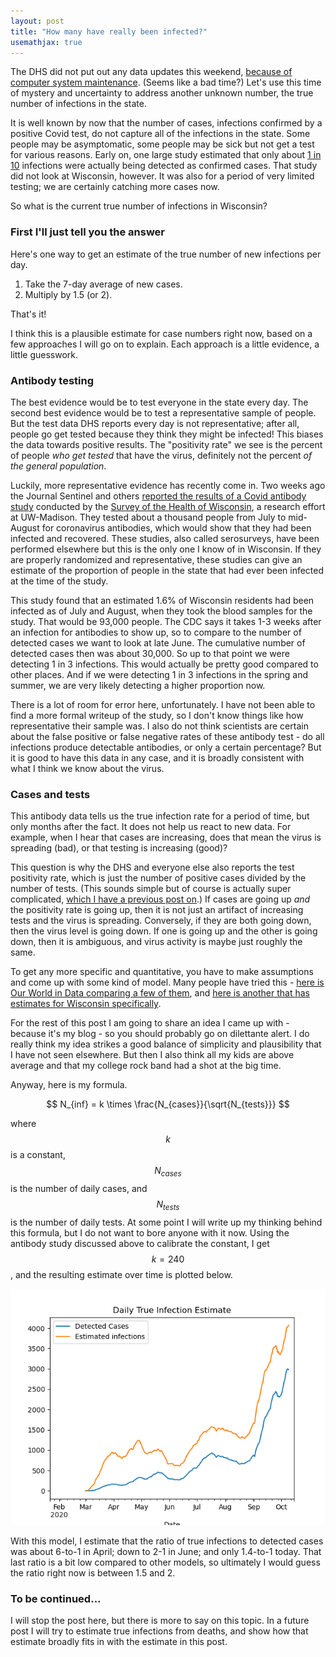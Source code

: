 ```yaml
---
layout: post
title: "How many have really been infected?"
usemathjax: true
---
```

The DHS did not put out any data updates this weekend, [because of computer system maintenance](https://www.jsonline.com/story/news/2020/10/17/heres-why-wisconsin-wont-report-new-coronavirus-numbers-weekend/3697080001/). (Seems like a bad time?) Let's use this time of mystery and uncertainty to address another unknown number, the true number of infections in the state.

It is well known by now that the number of cases, infections confirmed by a positive Covid test, do not capture all of the infections in the state. Some people may be asymptomatic, some people may be sick but not get a test for various reasons. Early on, one large study estimated that only about [1 in 10](https://www.statnews.com/2020/07/21/cdc-study-actual-covid-19-cases/) infections were actually being detected as confirmed cases. That study did not look at Wisconsin, however. It was also for a period of very limited testing; we are certainly catching more cases now.

So what is the current true number of infections in Wisconsin?

### First I'll just tell you the answer
Here's one way to get an estimate of the true number of new infections per day.

1. Take the 7-day average of new cases.
1. Multiply by 1.5 (or 2).

That's it!

I think this is a plausible estimate for case numbers right now, based on a few approaches I will go on to explain. Each approach is a little evidence, a little guesswork.

### Antibody testing
The best evidence would be to test everyone in the state every day. The second best evidence would be to test a representative sample of people. But the test data DHS reports every day is not representative; after all, people go get tested because they think they might be infected! This biases the data towards positive results. The "positivity rate" we see is the percent of people *who get tested* that have the virus, definitely not the percent *of the general population*.

Luckily, more representative evidence has recently come in. Two weeks ago the Journal Sentinel and others [reported the results of a Covid antibody study](https://www.jsonline.com/story/news/2020/10/05/wisconsin-covid-19-less-than-2-of-state-population-have-antibodies/3457334001/) conducted by the [Survey of the Health of Wisconsin](https://show.wisc.edu/), a research effort at UW-Madison. They tested about a thousand people from July to mid-August for coronavirus antibodies, which would show that they had been infected and recovered. These studies, also called serosurveys, have been performed elsewhere but this is the only one I know of in Wisconsin. If they are properly randomized and representative, these studies can give an estimate of the proportion of people in the state that had ever been infected at the time of the study.

This study found that an estimated 1.6% of Wisconsin residents had been infected as of July and August, when they took the blood samples for the study. That would be 93,000 people. The CDC says it takes 1-3 weeks after an infection for antibodies to show up, so to compare to the number of detected cases we want to look at late June. The cumulative number of detected cases then was about 30,000. So up to that point we were detecting 1 in 3 infections. This would actually be pretty good compared to other places. And if we were detecting 1 in 3 infections in the spring and summer, we are very likely detecting a higher proportion now.

There is a lot of room for error here, unfortunately. I have not been able to find a more formal writeup of the study, so I don't know things like how representative their sample was. I also do not think scientists are certain about the false positive or false negative rates of these antibody test - do all infections produce detectable antibodies, or only a certain percentage? But it is good to have this data in any case, and it is broadly consistent with what I think we know about the virus.

### Cases and tests
This antibody data tells us the true infection rate for a period of time, but only months after the fact. It does not help us react to new data. For example, when I hear that cases are increasing, does that mean the virus is spreading (bad), or that testing is increasing (good)?

This question is why the DHS and everyone else also reports the test positivity rate, which is just the number of positive cases divided by the number of tests. (This sounds simple but of course is actually super complicated, [which I have a previous post on](2020-09-21-tests-positivity-rates.md).) If cases are going up *and* the positivity rate is going up, then it is not just an artifact of increasing tests and the virus is spreading. Conversely, if they are both going down, then the virus level is going down. If one is going up and the other is going down, then it is ambiguous, and virus activity is maybe just roughly the same.

To get any more specific and quantitative, you have to make assumptions and come up with some kind of model. Many people have tried this - [here is Our World in Data comparing a few of them](https://ourworldindata.org/covid-models), and [here is another that has estimates for Wisconsin specifically](https://pandemicnavigator.oliverwyman.com/forecast?mode=states&region=US_US-WI&panel=baseline).

For the rest of this post I am going to share an idea I came up with - because it's my blog - so you should probably go on dilettante alert. I do really think my idea strikes a good balance of simplicity and plausibility that I have not seen elsewhere. But then I also think all my kids are above average and that my college rock band had a shot at the big time.

Anyway, here is my formula.

$$
N_{inf} = k \times \frac{N_{cases}}{\sqrt{N_{tests}}}
$$

where $$k$$ is a constant, $$N_{cases}$$ is the number of daily cases, and $$N_{tests}$$ is the number of daily tests. At some point I will write up my thinking behind this formula, but I do not want to bore anyone with it now. Using the antibody study discussed above to calibrate the constant, I get $$k=240$$, and the resulting estimate over time is plotted below.

![True infection estimate](../assets/InfectionEstimates_WI_2020-10-19.png)

With this model, I estimate that the ratio of true infections to detected cases was about 6-to-1 in April; down to 2-1 in June; and only 1.4-to-1 today. That last ratio is a bit low compared to other models, so ultimately I would guess the ratio right now is between 1.5 and 2.

### To be continued...
I will stop the post here, but there is more to say on this topic. In a future post I will try to estimate true infections from deaths, and show how that estimate broadly fits in with the estimate in this post.
